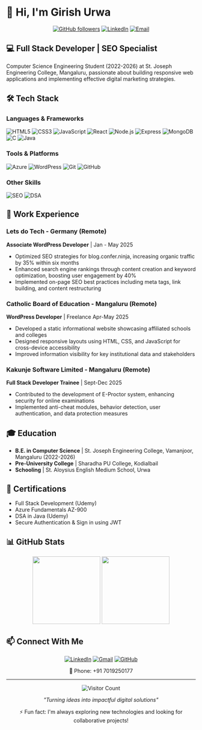 # 👋 Hi, I'm Girish Urwa

<div align="center">
  
[![GitHub followers](https://img.shields.io/github/followers/girishurwa01?style=social)](https://github.com/girishurwa01)
[![LinkedIn](https://img.shields.io/badge/-Girish_Urwa-blue?style=flat-square&logo=Linkedin&logoColor=white&link=https://www.linkedin.com/in/girish-urwa/)](https://www.linkedin.com/in/girish-urwa/)
[![Email](https://img.shields.io/badge/-Email-red?style=flat-square&logo=Gmail&logoColor=white&link=mailto:girishurwa77@gmail.com)](mailto:girishurwa77@gmail.com)

</div>

## 💻 Full Stack Developer | SEO Specialist

Computer Science Engineering Student (2022-2026) at St. Joseph Engineering College, Mangaluru, passionate about building responsive web applications and implementing effective digital marketing strategies.

## 🛠️ Tech Stack

### Languages & Frameworks
![HTML5](https://img.shields.io/badge/-HTML5-E34F26?style=flat-square&logo=html5&logoColor=white)
![CSS3](https://img.shields.io/badge/-CSS3-1572B6?style=flat-square&logo=css3&logoColor=white)
![JavaScript](https://img.shields.io/badge/-JavaScript-F7DF1E?style=flat-square&logo=javascript&logoColor=black)
![React](https://img.shields.io/badge/-React-61DAFB?style=flat-square&logo=react&logoColor=black)
![Node.js](https://img.shields.io/badge/-Node.js-339933?style=flat-square&logo=node.js&logoColor=white)
![Express](https://img.shields.io/badge/-Express-000000?style=flat-square&logo=express&logoColor=white)
![MongoDB](https://img.shields.io/badge/-MongoDB-47A248?style=flat-square&logo=mongodb&logoColor=white)
![C](https://img.shields.io/badge/-C-A8B9CC?style=flat-square&logo=c&logoColor=black)
![Java](https://img.shields.io/badge/-Java-007396?style=flat-square&logo=java&logoColor=white)

### Tools & Platforms
![Azure](https://img.shields.io/badge/-Azure-0089D6?style=flat-square&logo=microsoft-azure&logoColor=white)
![WordPress](https://img.shields.io/badge/-WordPress-21759B?style=flat-square&logo=wordpress&logoColor=white)
![Git](https://img.shields.io/badge/-Git-F05032?style=flat-square&logo=git&logoColor=white)
![GitHub](https://img.shields.io/badge/-GitHub-181717?style=flat-square&logo=github&logoColor=white)

### Other Skills
![SEO](https://img.shields.io/badge/-SEO-47A248?style=flat-square&logo=google&logoColor=white)
![DSA](https://img.shields.io/badge/-DSA-FFA116?style=flat-square&logo=leetcode&logoColor=white)

## 🔭 Work Experience

### Lets do Tech - Germany (Remote)
**Associate WordPress Developer** | Jan - May 2025
- Optimized SEO strategies for blog.confer.ninja, increasing organic traffic by 35% within six months
- Enhanced search engine rankings through content creation and keyword optimization, boosting user engagement by 40%
- Implemented on-page SEO best practices including meta tags, link building, and content restructuring

### Catholic Board of Education - Mangaluru (Remote)
**WordPress Developer** | Freelance Apr-May 2025
- Developed a static informational website showcasing affiliated schools and colleges
- Designed responsive layouts using HTML, CSS, and JavaScript for cross-device accessibility
- Improved information visibility for key institutional data and stakeholders

### Kakunje Software Limited - Mangaluru (Remote)
**Full Stack Developer Trainee** | Sept-Dec 2025
- Contributed to the development of E-Proctor system, enhancing security for online examinations
- Implemented anti-cheat modules, behavior detection, user authentication, and data protection measures

## 🎓 Education

- **B.E. in Computer Science** | St. Joseph Engineering College, Vamanjoor, Mangaluru (2022-2026)
- **Pre-University College** | Sharadha PU College, Kodialbail
- **Schooling** | St. Aloysius English Medium School, Urwa

## 📜 Certifications

- Full Stack Development (Udemy)
- Azure Fundamentals AZ-900
- DSA in Java (Udemy)
- Secure Authentication & Sign in using JWT

## 📊 GitHub Stats

<div align="center">
  <img height="180em" src="https://github-readme-stats.vercel.app/api?username=girishurwa01&show_icons=true&theme=radical" />
  <img height="180em" src="https://github-readme-stats.vercel.app/api/top-langs/?username=girishurwa01&layout=compact&theme=radical" />
</div>

## 📫 Connect With Me

<div align="center">
  
[![LinkedIn](https://img.shields.io/badge/-LinkedIn-0077B5?style=for-the-badge&logo=linkedin&logoColor=white)](https://www.linkedin.com/in/girish-urwa/)
[![Gmail](https://img.shields.io/badge/-Gmail-D14836?style=for-the-badge&logo=gmail&logoColor=white)](mailto:girishurwa77@gmail.com)
[![GitHub](https://img.shields.io/badge/-GitHub-181717?style=for-the-badge&logo=github&logoColor=white)](https://github.com/girishurwa01)
  
📱 Phone: +91 7019250177
  
</div>

---

<div align="center">
  
![Visitor Count](https://profile-counter.glitch.me/girishurwa01/count.svg)

*"Turning ideas into impactful digital solutions"*

⚡ Fun fact: I'm always exploring new technologies and looking for collaborative projects!

</div>
